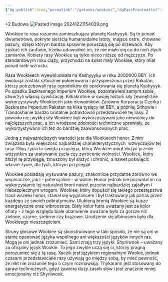 ```yaml
---
{"dg-publish":true,"permalink":"/gatunki/wookie/","dgPassFrontmatter":true}
---
```


+2 Budowa
![Pasted image 20241221154039.png](/img/user/Obrazy/Pasted%20image%2020241221154039.png)

Wookiee to rasa rozumna zamieszkująca planetę Kashyyyk. Są to ponad dwumetrowe, pokryte sierścią humanoidalne istoty, mające ostre, chowane pazury, dzięki którym bardzo sprawnie poruszają się po drzewach. Aby zyskać ich zaufanie, trzeba udowodnić im, że nie miało się co do nich złych zamiarów. Kobiety rasy Wookiee są tylko nieco niższe od mężczyzn. Po standardowym roku ciąży, przychodzi na świat mały Wookiee, który miał ponad metr wzrostu.

Rasa Wookieech wyewoluowała na Kashyyyku w roku 2000000 BBY. Ich ewolucja została sztucznie pokierowana i przyspieszona przez Rakatan, którzy potrzebowali rasy ogrodników do opiekowania się planetą Kashyyyk. Po upadku Bezkresnego Imperium Wookiee, pozostawieni samym sobie, stworzyli własną cywilizację. Kilkakrotnie w swojej historii siły zewnętrzne wykorzystywały Wookieech jako niewolników. Zarówno Korporacja Czerka i Bezkresne Imperium Rakatan na kilka tysięcy lat BBY, a później Sithowie i Trandoshanie bardzo brutalnie potraktowali przedstawicieli tej rasy. Z powodu niezwykłej siły Wookiee byli wykorzystywani jako niewolnicy do najcięższych prac, a ich wrodzone zdolności techniczne sprawiały, że wykorzystywano ich też do bardziej zaawansowanych prac.

Jedną z najważniejszych wartości jest dla Wookieech honor. Z nim związana była większość najbardziej charakterystycznych  wzwyczajów tej rasy. Dług życia to święta przysięga, którą Wookiee mógł złożyć przede wszystkim za uratowanie życia czy zwrócenie wolności. Wookiee, który złożył tę przysięgę, zmuszony był służyć i chronić, a nawet poświęcić własne życie, dla tych, którym przysięgał.

Wookiee posiadają wysuwane pazury, znakomicie przydatne zarówno we wspinaczce, jak i - potencjalnie - w walce. Honor jednak nie pozwalał im na wykorzystanie tej naturalnej broni nawet przeciw najbardziej zajadłym i niebezpiecznym wrogom. Wookiee, który dopuścił się takiego przestępstwa tracił wszelki honor, stawał się wygnańcem i był traktowany jak parias przez każdego ze swoich pobratymców. Ulubioną bronią Wookiee są kusze energetyczne oraz wibroostrza. Biały kolor futra uważany jest za kolor ofiary - z tego względu białe ubarwienie uważane było za gorsze niż zielone, czarne, srebrne czy brązowe. Urodzenie się albinosem było dla Wookieego nieszczęściem.

Struny głosowe Wookiee są skonstruowane w taki sposób, że nie są oni w stanie opanować języka wspólnego ani większości języków innych ras. Mogą je oni jednak zrozumieć. Sami znają trzy języki: Shyriiwook – uważany za oficjalny język Wookie. To jego zwykle uczą się ci, którzy pragną porozumieć się z tą rasą. Xaczik jest językiem regionalnym Wookie, jednak czasami przedstawiciele rasy używają go między sobą, by mieć pewność, że nikt nie zrozumie tego o czym rozmawiają. Thykarann jest stosowany do spraw technicznych, gdyż zawiera duży zasób słów i jest znacznie mniej emocjonalny niż Shyriiwook.